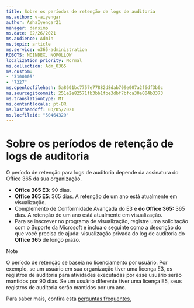 ```yaml
---
title: Sobre os períodos de retenção de logs de auditoria
ms.author: v-aiyengar
author: AshaIyengar21
manager: dansimp
ms.date: 02/26/2021
ms.audience: Admin
ms.topic: article
ms.service: o365-administration
ROBOTS: NOINDEX, NOFOLLOW
localization_priority: Normal
ms.collection: Adm_O365
ms.custom:
- "3100005"
- "7327"
ms.openlocfilehash: 5a8601bc7757e77882d8dab709e007a2f6df3b0c
ms.sourcegitcommit: 251e2e82571fb3bb1fbe3dbf7bfca30e004b3373
ms.translationtype: MT
ms.contentlocale: pt-BR
ms.lasthandoff: 03/05/2021
ms.locfileid: "50464329"
---
```

# <a name="about-audit-logs-retention-periods"></a>Sobre os períodos de retenção de logs de auditoria

O período de retenção para logs de auditoria depende da assinatura do Office 365 da sua organização.

- **Office 365 E3**: 90 dias.
- **Office 365 E5**: 365 dias. A retenção de um ano está atualmente em visualização.
- Complemento de Conformidade Avançada do E3 e **do Office 365:** 365 dias. A retenção de um ano está atualmente em visualização.
- Para se inscrever no programa de visualização, registre uma solicitação com o Suporte da Microsoft e inclua o seguinte como a descrição do que você precisa de ajuda: visualização privada do log de auditoria do **Office 365** de longo prazo.
> [!NOTE]
> O período de retenção se baseia no licenciamento por usuário. Por exemplo, se um usuário em sua organização tiver uma licença E3, os registros de auditoria para atividades executadas por esse usuário serão mantidos por 90 dias. Se um usuário diferente tiver uma licença E5, seus registros de auditoria serão mantidos por um ano.

Para saber mais, confira esta [perguntas frequentes.](https://go.microsoft.com/fwlink/?linkid=2115336)